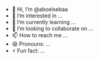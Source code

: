 - 👋 Hi, I’m @aboelsebaa
- 👀 I’m interested in ...
- 🌱 I’m currently learning ...
- 💞️ I’m looking to collaborate on ...
- 📫 How to reach me ...
- 😄 Pronouns: ...
- ⚡ Fun fact: ...

<!---
aboelsebaa/aboelsebaa is a ✨ special ✨ repository because its `README.md` (this file) appears on your GitHub profile.
You can click the Preview link to take a look at your changes.
--->
